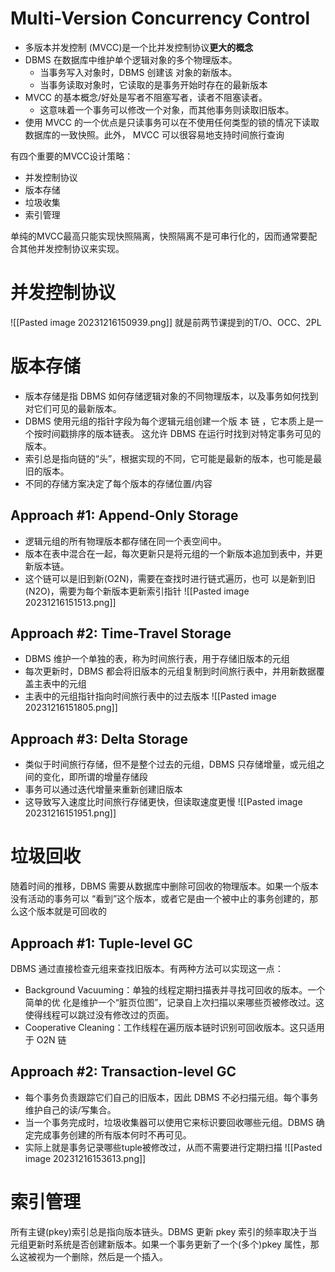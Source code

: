 # Multi-Version Concurrency Control
- 多版本并发控制 (MVCC)是一个比并发控制协议**更大的概念**
- DBMS 在数据库中维护单个逻辑对象的多个物理版本。
	- 当事务写入对象时，DBMS 创建该 对象的新版本。
	- 当事务读取对象时，它读取的是事务开始时存在的最新版本
- MVCC 的基本概念/好处是写者不阻塞写者，读者不阻塞读者。
	- 这意味着一个事务可以修改一个对象，而其他事务则读取旧版本。
- 使用 MVCC 的一个优点是只读事务可以在不使用任何类型的锁的情况下读取数据库的一致快照。此外， MVCC 可以很容易地支持时间旅行查询

有四个重要的MVCC设计策略：
- 并发控制协议
- 版本存储
- 垃圾收集
- 索引管理

单纯的MVCC最高只能实现快照隔离，快照隔离不是可串行化的，因而通常要配合其他并发控制协议来实现。

# 并发控制协议
![[Pasted image 20231216150939.png]]
就是前两节课提到的T/O、OCC、2PL

# 版本存储
- 版本存储是指 DBMS 如何存储逻辑对象的不同物理版本，以及事务如何找到对它们可见的最新版本。
- DBMS 使用元组的指针字段为每个逻辑元组创建一个版 本 链 ，它本质上是一个按时间戳排序的版本链表。 这允许 DBMS 在运行时找到对特定事务可见的版本。
- 索引总是指向链的“头”，根据实现的不同，它可能是最新的版本，也可能是最旧的版本。
- 不同的存储方案决定了每个版本的存储位置/内容

## Approach #1: Append-Only Storage
- 逻辑元组的所有物理版本都存储在同一个表空间中。
- 版本在表中混合在一起，每次更新只是将元组的一个新版本追加到表中，并更新版本链。
- 这个链可以是旧到新(O2N)，需要在查找时进行链式遍历，也可 以是新到旧(N2O)，需要为每个新版本更新索引指针
![[Pasted image 20231216151513.png]]

## Approach #2: Time-Travel Storage
- DBMS 维护一个单独的表，称为时间旅行表，用于存储旧版本的元组
- 每次更新时，DBMS 都会将旧版本的元组复制到时间旅行表中，并用新数据覆盖主表中的元组
- 主表中的元组指针指向时间旅行表中的过去版本
![[Pasted image 20231216151805.png]]

## Approach #3: Delta Storage
- 类似于时间旅行存储，但不是整个过去的元组，DBMS 只存储增量，或元组之间的变化，即所谓的增量存储段
- 事务可以通过迭代增量来重新创建旧版本
- 这导致写入速度比时间旅行存储更快，但读取速度更慢
![[Pasted image 20231216151951.png]]

# 垃圾回收
随着时间的推移，DBMS 需要从数据库中删除可回收的物理版本。如果一个版本没有活动的事务可以 “看到”这个版本，或者它是由一个被中止的事务创建的，那么这个版本就是可回收的

## Approach #1: Tuple-level GC
DBMS 通过直接检查元组来查找旧版本。有两种方法可以实现这一点：
- Background Vacuuming：单独的线程定期扫描表并寻找可回收的版本。一个简单的优 化是维护一个“脏页位图”，记录自上次扫描以来哪些页被修改过。这使得线程可以跳过没有修改过的页面。
- Cooperative Cleaning：工作线程在遍历版本链时识别可回收版本。这只适用于 O2N 链

## Approach #2: Transaction-level GC
- 每个事务负责跟踪它们自己的旧版本，因此 DBMS 不必扫描元组。每个事务维护自己的读/写集合。
- 当一个事务完成时，垃圾收集器可以使用它来标识要回收哪些元组。DBMS 确定完成事务创建的所有版本何时不再可见。
- 实际上就是事务记录哪些tuple被修改过，从而不需要进行定期扫描
![[Pasted image 20231216153613.png]]

# 索引管理
所有主键(pkey)索引总是指向版本链头。DBMS 更新 pkey 索引的频率取决于当元组更新时系统是否创建新版本。如果一个事务更新了一个(多个)pkey 属性，那么这被视为一个删除，然后是一个插入。

